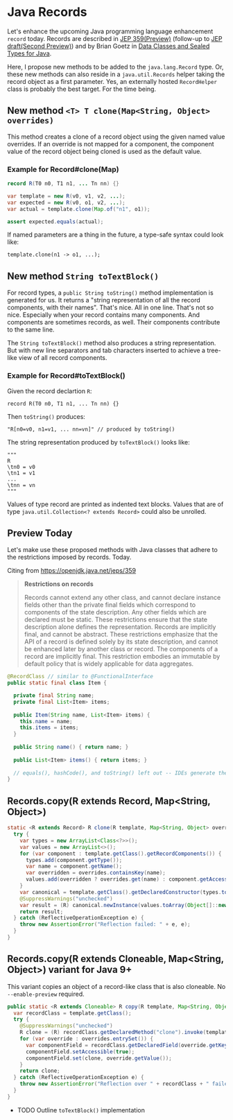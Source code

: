# Java Records

Let's enhance the upcoming Java programming language enhancement `record` today.
Records are described in [JEP 359(Preview)](https://openjdk.java.net/jeps/359) (follow-up to [JEP draft(Second Preview)](https://openjdk.java.net/jeps/8242303)) and by Brian Goetz in [Data Classes and Sealed Types for Java](https://cr.openjdk.java.net/~briangoetz/amber/datum.html).

Here, I propose new methods to be added to the `java.lang.Record` type.
Or, these new methods can also reside in a `java.util.Records` helper taking the record object as a first parameter.
Yes, an externally hosted `RecordHelper` class is probably the best target.
For the time being.

## New method `<T> T clone(Map<String, Object> overrides)`

This method creates a clone of a record object using the given named value overrides.
If an override is not mapped for a component, the component value of the record object being cloned is used as the default value.

### Example for Record#clone(Map)
```java
record R(T0 n0, T1 n1, ... Tn nn) {}

var template = new R(v0, v1, v2, ...);
var expected = new R(v0, o1, v2, ...);
var actual = template.clone(Map.of("n1", o1));

assert expected.equals(actual);
```

If named parameters are a thing in the future, a type-safe syntax could look like:

```
template.clone(n1 -> o1, ...);
```


## New method `String toTextBlock()`

For record types, a `public String toString()` method implementation is generated for us.
It returns a "string representation of all the record components, with their names".
That's nice.
All in one line.
That's not so nice.
Especially when your record contains many components.
And components are sometimes records, as well.
Their components contribute to the same line.

The `String toTextBlock()` method also produces a string representation.
But with new line separators and tab characters inserted to achieve a tree-like view of all record components.

### Example for Record#toTextBlock()

Given the record declartion `R`:
```
record R(T0 n0, T1 n1, ... Tn nn) {}
```

Then `toString()` produces:
```
"R[n0=v0, n1=v1, ... nn=vn]" // produced by toString()
```

The string representation produced by `toTextBlock()` looks like:
```
""" 
R
\tn0 = v0
\tn1 = v1
...
\tnn = vn
"""
```

Values of type record are printed as indented text blocks.
Values that are of type `java.util.Collection<? extends Record>` could also be unrolled.

## Preview Today

Let's make use these proposed methods with Java classes that adhere to the restrictions imposed by records.
Today.

Citing from https://openjdk.java.net/jeps/359

> **Restrictions on records**
>
> Records cannot extend any other class, and cannot declare instance fields other than the private final fields which correspond to components of the state description. Any other fields which are declared must be static. These restrictions ensure that the state description alone defines the representation.
> Records are implicitly final, and cannot be abstract. These restrictions emphasize that the API of a record is defined solely by its state description, and cannot be enhanced later by another class or record.
> The components of a record are implicitly final. This restriction embodies an immutable by default policy that is widely applicable for data aggregates.

```java
@RecordClass // similar to @FunctionalInterface
public static final class Item {

  private final String name;
  private final List<Item> items;
  
  public Item(String name, List<Item> items) {
    this.name = name;
    this.items = items;
  }
  
  public String name() { return name; }
  
  public List<Item> items() { return items; }
  
  // equals(), hashCode(), and toString() left out -- IDEs generate them for you 
}
```

## Records.copy(R extends Record, Map<String, Object>)

```java
static <R extends Record> R clone(R template, Map<String, Object> overrides) {
  try {
    var types = new ArrayList<Class<?>>();
    var values = new ArrayList<>();
    for (var component : template.getClass().getRecordComponents()) {
      types.add(component.getType());
      var name = component.getName();
      var overridden = overrides.containsKey(name);
      values.add(overridden ? overrides.get(name) : component.getAccessor().invoke(template));
    }
    var canonical = template.getClass().getDeclaredConstructor(types.toArray(Class[]::new));
    @SuppressWarnings("unchecked")
    var result = (R) canonical.newInstance(values.toArray(Object[]::new));
    return result;
  } catch (ReflectiveOperationException e) {
    throw new AssertionError("Reflection failed: " + e, e);
  }
}
```

## Records.copy(R extends Cloneable, Map<String, Object>) variant for Java 9+

This variant copies an object of a record-like class that is also cloneable.
No `--enable-preview` required.

```java
public static <R extends Cloneable> R copy(R template, Map<String, Object> overrides) {
  var recordClass = template.getClass();
  try {
    @SuppressWarnings("unchecked")
    R clone = (R) recordClass.getDeclaredMethod("clone").invoke(template);
    for (var override : overrides.entrySet()) {
      var componentField = recordClass.getDeclaredField(override.getKey());
      componentField.setAccessible(true);
      componentField.set(clone, override.getValue());
    }
    return clone;
  } catch (ReflectiveOperationException e) {
    throw new AssertionError("Reflection over " + recordClass + " failed: " + e, e);
  }
}
```

- TODO Outline `toTextBlock()` implementation
